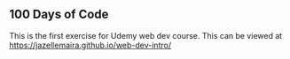 ## 100 Days of Code

This is the first exercise for Udemy web dev course. 
This can be viewed at https://jazellemaira.github.io/web-dev-intro/
